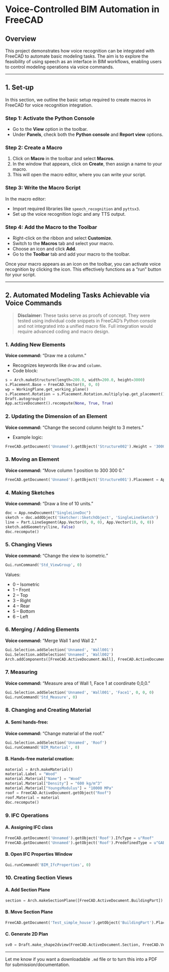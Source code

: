 # Voice-Controlled BIM Automation in FreeCAD

## Overview

This project demonstrates how voice recognition can be integrated with FreeCAD to automate basic modeling tasks. The aim is to explore the feasibility of using speech as an interface in BIM workflows, enabling users to control modeling operations via voice commands.

---

## 1. Set-up

In this section, we outline the basic setup required to create macros in FreeCAD for voice recognition integration.

### Step 1: Activate the Python Console

* Go to the **View** option in the toolbar.
* Under **Panels**, check both the **Python console** and **Report view** options.

### Step 2: Create a Macro

1. Click on **Macro** in the toolbar and select **Macros**.
2. In the window that appears, click on **Create**, then assign a name to your macro.
3. This will open the macro editor, where you can write your script.

### Step 3: Write the Macro Script

In the macro editor:

* Import required libraries like `speech_recognition` and `pyttsx3`.
* Set up the voice recognition logic and any TTS output.

### Step 4: Add the Macro to the Toolbar

* Right-click on the ribbon and select **Customize**.
* Switch to the **Macros** tab and select your macro.
* Choose an icon and click **Add**.
* Go to the **Toolbar** tab and add your macro to the toolbar.

Once your macro appears as an icon on the toolbar, you can activate voice recognition by clicking the icon. This effectively functions as a “run” button for your script.

---

## 2. Automated Modeling Tasks Achievable via Voice Commands

> **Disclaimer:** These tasks serve as proofs of concept. They were tested using individual code snippets in FreeCAD’s Python console and not integrated into a unified macro file. Full integration would require advanced coding and macro design.

### 1. Adding New Elements

**Voice command:** “Draw me a column.”

* Recognizes keywords like `draw` and `column`.
* Code block:

```python
s = Arch.makeStructure(length=200.0, width=200.0, height=3000)
s.Placement.Base = FreeCAD.Vector(0, 0, 0)
wp = WorkingPlane.get_working_plane()
s.Placement.Rotation = s.Placement.Rotation.multiply(wp.get_placement().Rotation)
Draft.autogroup(s)
App.activeDocument().recompute(None, True, True)
```

### 2. Updating the Dimension of an Element

**Voice command:** “Change the second column height to 3 meters.”

* Example logic:

```python
FreeCAD.getDocument('Unnamed').getObject('Structure002').Height = '3000 mm'
```

### 3. Moving an Element

**Voice command:** “Move column 1 position to 300 300 0.”

```python
FreeCAD.getDocument('Unnamed').getObject('Structure001').Placement = App.Placement(App.Vector(300, 300, 0), App.Rotation(App.Vector(0, 0, 1), 0))
```

### 4. Making Sketches

**Voice command:** “Draw a line of 10 units.”

```python
doc = App.newDocument("SingleLineDoc")
sketch = doc.addObject('Sketcher::SketchObject', 'SingleLineSketch')
line = Part.LineSegment(App.Vector(0, 0, 0), App.Vector(10, 0, 0))
sketch.addGeometry(line, False)
doc.recompute()
```

### 5. Changing Views

**Voice command:** “Change the view to isometric.”

```python
Gui.runCommand('Std_ViewGroup', 0)
```

Values:

* 0 – Isometric
* 1 – Front
* 2 – Top
* 3 – Right
* 4 – Rear
* 5 – Bottom
* 6 – Left

### 6. Merging / Adding Elements

**Voice command:** “Merge Wall 1 and Wall 2.”

```python
Gui.Selection.addSelection('Unnamed', 'Wall001')
Gui.Selection.addSelection('Unnamed', 'Wall002')
Arch.addComponents([FreeCAD.ActiveDocument.Wall], FreeCAD.ActiveDocument.Wall002)
```

### 7. Measuring

**Voice command:** “Measure area of Wall 1, Face 1 at coordinate 0,0,0.”

```python
Gui.Selection.addSelection('Unnamed', 'Wall001', 'Face1', 0, 0, 0)
Gui.runCommand('Std_Measure', 0)
```

### 8. Changing and Creating Material

#### A. Semi hands-free:

**Voice command:** “Change material of the roof.”

```python
Gui.Selection.addSelection('Unnamed', 'Roof')
Gui.runCommand('BIM_Material', 0)
```

#### B. Hands-free material creation:

```python
material = Arch.makeMaterial()
material.Label = "Wood"
material.Material["Name"] = "Wood"
material.Material["Density"] = "600 kg/m^3"
material.Material["YoungsModulus"] = "10000 MPa"
roof = FreeCAD.ActiveDocument.getObject("Roof")
roof.Material = material
doc.recompute()
```

### 9. IFC Operations

#### A. Assigning IFC class

```python
FreeCAD.getDocument('Unnamed').getObject('Roof').IfcType = u"Roof"
FreeCAD.getDocument('Unnamed').getObject('Roof').PredefinedType = u"GABLE_ROOF"
```

#### B. Open IFC Properties Window

```python
Gui.runCommand('BIM_IfcProperties', 0)
```

### 10. Creating Section Views

#### A. Add Section Plane

```python
section = Arch.makeSectionPlane([FreeCAD.ActiveDocument.BuildingPart])
```

#### B. Move Section Plane

```python
FreeCAD.getDocument('Test_simple_house').getObject('BuildingPart').Placement = App.Placement(App.Vector(X, Y, Z), App.Rotation(App.Vector(0,0,1), 0))
```

#### C. Generate 2D Plan

```python
sv0 = Draft.make_shape2dview(FreeCAD.ActiveDocument.Section, FreeCAD.Vector(X, Y, Z))
```

---

Let me know if you want a downloadable `.md` file or to turn this into a PDF for submission/documentation.
